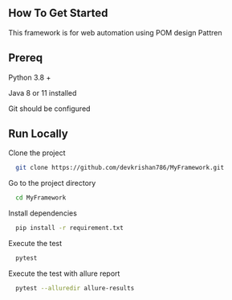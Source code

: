 
## How To Get Started

This framework is for web automation using POM design Pattren


## Prereq

Python 3.8 +

Java 8 or 11 installed

Git should be configured









## Run Locally

Clone the project

```bash
  git clone https://github.com/devkrishan786/MyFramework.git
```

Go to the project directory

```bash
  cd MyFramework
```

Install dependencies

```bash
  pip install -r requirement.txt
```

Execute the test

```bash
  pytest
```

Execute the test with allure report

```bash
  pytest --alluredir allure-results
